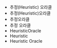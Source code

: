 - 추정(Heuristic) 오라클
- 추정(Heuristic)오라클
- 추정오라클
- 추정 오라클
- HeuristicOracle
- Heuristic
- Heuristic Oracle